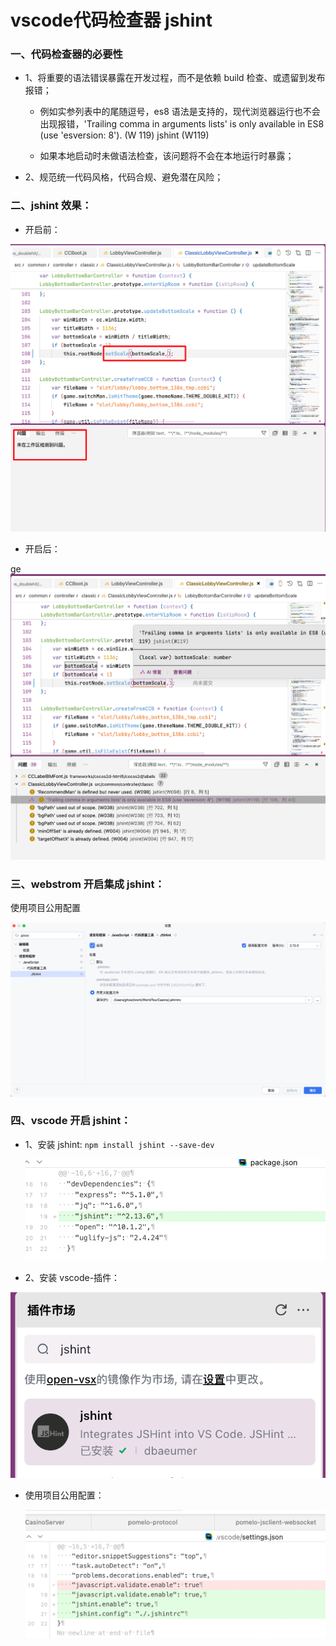 # vscode代码检查器 jshint

### 一、代码检查器的必要性

- 1、将重要的语法错误暴露在开发过程，而不是依赖 build 检查、或遗留到发布报错；

  - 例如实参列表中的尾随逗号，es8 语法是支持的，现代浏览器运行也不会出现报错，'Trailing comma in arguments lists' is only available in ES8 (use 'esversion: 8'). (W 119) jshint (W119)

  - 如果本地启动时未做语法检查，该问题将不会在本地运行时暴露；

- 2、规范统一代码风格，代码合规、避免潜在风险；

### 二、jshint 效果：

- 开启前：

![image](/assets/86f1317397f6a92f863c506afa49cb3f.png)​

- 开启后：

ge![image](/assets/d38e6e349f0c4bac38c9c927c7fbc73a.png)​

### 三、webstrom 开启集成 jshint：

使用项目公用配置

![image](/assets/34926313be4400371a7bfbbf0fd91777.png)​

### 四、vscode 开启 jshint：

- 1、安装 jshint: `npm install jshint --save-dev`​

  ![image](/assets/f4e018978a5d20adcb5c52c7c9c43b01.png)​

- 2、安装 vscode-插件：

![image](/assets/cbe1bbfbcae61c17c7675fdf114e3a89.png)​

- 使用项目公用配置：

  ![image](/assets/717240cbdef0b084e6981730425f2ad2.png)​

‍
